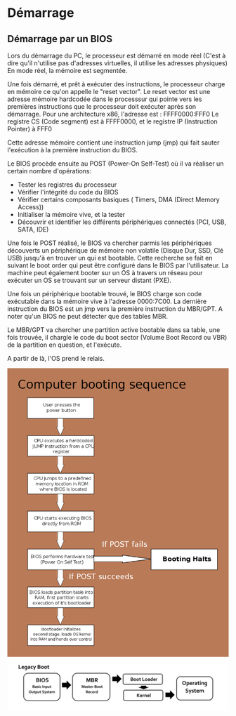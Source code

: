 # Démarrage

## Démarrage par un BIOS

Lors du démarrage du PC, le processeur est démarré en mode réel (C'est à dire qu'il n'utilise pas d'adresses virtuelles, il utilise les adresses physiques)
En mode réel, la mémoire est segmentée.

Une fois démarré, et prêt à exécuter des instructions, le processeur charge en mémoire ce qu'on appelle le "reset vector".
Le reset vector est une adresse mémoire hardcodée dans le processsur qui pointe vers les premières instructions que le processeur doit exécuter après son démarrage.
Pour une architecture x86, l'adresse est : FFFF0000:FFF0 
Le registre CS (Code segment) est à FFFF0000, et le registre IP (Instruction Pointer) à FFF0

Cette adresse mémoire contient une instruction jump (jmp) qui fait sauter l'exécution à la première instruction du BIOS.

Le BIOS procède ensuite au POST (Power-On Self-Test) où il va réaliser un certain nombre d'opérations:
- Tester les registres du processeur
- Vérifier l'intégrité du code du BIOS
- Vérifier certains composants basiques ( Timers, DMA (Direct Memory Access))
- Initialiser la mémoire vive, et la tester
- Découvrir et identifier les différents périphériques connectés (PCI, USB, SATA, IDE)

Une fois le POST réalisé, le BIOS va chercher parmis les périphériques découverts un périphérique de mémoire non volatile (Disque Dur, SSD, Clé USB) jusqu'à en trouver un qui est bootable.
Cette recherche se fait en suivant le boot order qui peut être configuré dans le BIOS par l'utilisateur.
La machine peut également booter sur un OS à travers un réseau pour exécuter un OS se trouvant sur un serveur distant (PXE).

Une fois un périphérique bootable trouvé, le BIOS charge son code exécutable dans la mémoire vive à l'adresse 0000:7C00.
La dernière instruction du BIOS est un jmp vers la première instruction du MBR/GPT.
A noter qu'un BIOS ne peut détecter que des tables MBR.

Le MBR/GPT va chercher une partition active bootable dans sa table, une fois trouvée, il chargle le code du boot sector (Volume Boot Record ou VBR) de la partition en question, et l'exécute.

A partir de là, l'OS prend le relais.

![Image boot](../images/boot.png)
![Image boot bios](../images/bios.jpg)
